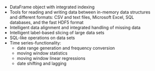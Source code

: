 - DataFrame object with integrated indexing
- Tools for reading and writing data between in-memory data structures and different formats: CSV and text files, Microsoft Excel, SQL databases, and the fast HDF5 format
- Intelligent data alignment and integrated handling of missing data
- Intelligent label-based slicing of large data sets
- SQL-like operations on data sets
- Time series-functionality: 
    - date range generation and frequency conversion
    - moving window statistics
    - moving window linear regressions
    - date shifting and lagging